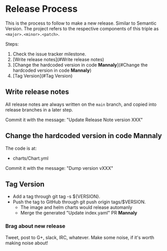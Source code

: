 # Release Process

This is the process to follow to make a new release.
Similar to Semantic Version. The project refers to the respective components of this triple as `<major>.<minor>.<patch>`.

Steps:

1. Check the issue tracker milestone.
1. [Write release notes](#Write release notes)
1. [Change the hardcoded version in code **Mannaly**](#Change the hardcoded version in code **Mannaly**)
1. [Tag Version](#Tag Version)

## Write release notes

All release notes are always written on the `main` branch, and
copied into release branches in a later step.

Commit it with the message: "Update Release Note version XXX"

## Change the hardcoded version in code **Mannaly**

The code is at:

* charts/Chart.yml

Commit it with the message: "Dump version vXXX"

## Tag Version

* Add a tag through git tag -s ${VERSION}.
* Push the tag to GitHub through git push origin tags/$VERSION.
  * The image and helm charts would release automanly
  * Merge the generated "Update index.yaml" PR **Mannaly**

### Brag about new release

Tweet, post to G+, slack, IRC, whatever. Make some noise, if it's
worth making noise about!
